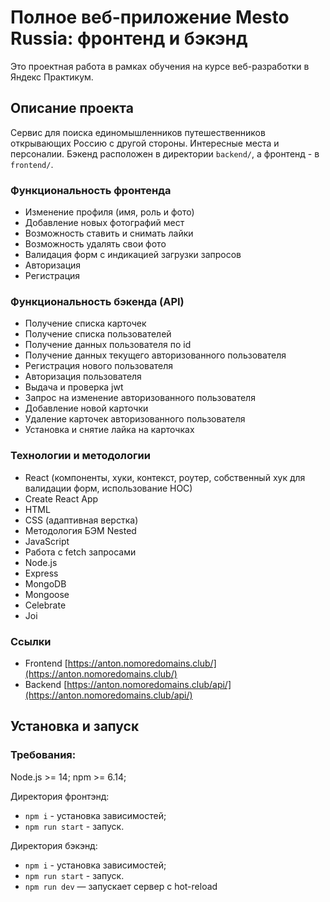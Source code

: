 # Полное веб-приложение Mesto Russia: фронтенд и бэкэнд
Это проектная работа в рамках обучения на курсе веб-разработки в Яндекс Практикум.

## Описание проекта
Сервис для поиска единомышленников путешественников открывающих Россию с другой стороны. Интересные места и персоналии. Бэкенд расположен в директории `backend/`, а фронтенд - в `frontend/`.

### Функциональность фронтенда
* Изменение профиля (имя, роль и фото)
* Добавление новых фотографий мест
* Возможность ставить и снимать лайки
* Возможность удалять свои фото
* Валидация форм с индикацией загрузки запросов
* Авторизация
* Регистрация

### Функциональность бэкенда (API)
* Получение списка карточек
* Получение списка пользователей
* Получение данных пользователя по id
* Получение данных текущего авторизованного пользователя
* Регистрация нового пользователя
* Авторизация пользователя
* Выдача и проверка jwt
* Запрос на изменение авторизованного пользователя
* Добавление новой карточки
* Удаление карточек авторизованного пользователя
* Установка и снятие лайка на карточках

### Технологии и методологии

* React (компоненты, хуки, контекст, роутер, собственный хук для валидации форм, использование HOC)
* Create React App
* HTML
* CSS (адаптивная верстка)
* Методология БЭМ Nested
* JavaScript
* Работа с fetch запросами
* Node.js
* Express
* MongoDB
* Mongoose
* Celebrate
* Joi

### Ссылки

* Frontend [https://anton.nomoredomains.club/](https://anton.nomoredomains.club/)
* Backend [https://anton.nomoredomains.club/api/](https://anton.nomoredomains.club/api/)

## Установка и запуск

### Требования:

Node.js >= 14; npm >= 6.14;

Директория фронтэнд:
* `npm i` - установка зависимостей;
* `npm run start` - запуск.

Директория бэкэнд:
* `npm i` - установка зависимостей;
* `npm run start` - запуск.
* `npm run dev` — запускает сервер с hot-reload
